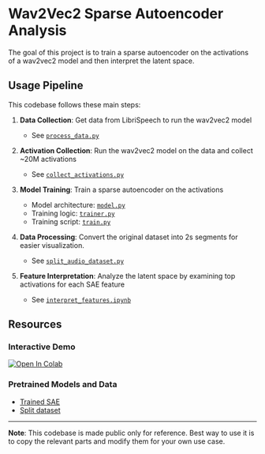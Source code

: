 # Wav2Vec2 Sparse Autoencoder Analysis

The goal of this project is to train a sparse autoencoder on the activations of a wav2vec2 model and then interpret the latent space.

## Usage Pipeline

This codebase follows these main steps:

1. **Data Collection**: Get data from LibriSpeech to run the wav2vec2 model
   - See [`process_data.py`](./process_data.py)

2. **Activation Collection**: Run the wav2vec2 model on the data and collect ~20M activations
   - See [`collect_activations.py`](./collect_activations.py)

3. **Model Training**: Train a sparse autoencoder on the activations
   - Model architecture: [`model.py`](./model.py)
   - Training logic: [`trainer.py`](./trainer.py)
   - Training script: [`train.py`](./train.py)

4. **Data Processing**: Convert the original dataset into 2s segments for easier visualization.
   - See [`split_audio_dataset.py`](./split_audio_dataset.py)

5. **Feature Interpretation**: Analyze the latent space by examining top activations for each SAE feature
   - See [`interpret_features.ipynb`](./interpret_features.ipynb)

## Resources

### Interactive Demo
[![Open In Colab](https://colab.research.google.com/assets/colab-badge.svg)](https://colab.research.google.com/drive/1LrsE9-GoEplb5PbWf-gSIbjq8vPzObO4?usp=sharing)

### Pretrained Models and Data
- [Trained SAE](https://huggingface.co/pavanyellow/wave-sae/blob/main/sae-resid-layer-6.pt)
- [Split dataset](https://huggingface.co/datasets/pavanyellow/librispeech_asr)

---

**Note**: This codebase is made public only for reference. Best way to use it is to copy the relevant parts and modify them for your own use case.
